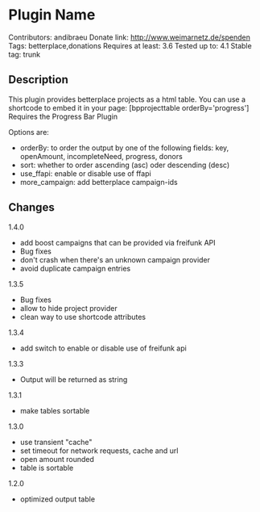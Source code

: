 Plugin Name
===========
Contributors: andibraeu
Donate link: http://www.weimarnetz.de/spenden
Tags: betterplace,donations 
Requires at least: 3.6
Tested up to: 4.1
Stable tag: trunk

Description
------------
This plugin provides betterplace projects as a html table. You can use a shortcode to embed it in your page: [bpprojecttable orderBy='progress']
Requires the Progress Bar Plugin

Options are:
* orderBy: to order the output by one of the following fields: key, openAmount, incompleteNeed, progress, donors
* sort: whether to order ascending (asc) oder descending (desc)
* use_ffapi: enable or disable use of ffapi
* more_campaign: add betterplace campaign-ids

Changes
-------
1.4.0
* add boost campaigns that can be provided via freifunk API
* Bug fixes
 * don't crash when there's an unknown campaign provider
 * avoid duplicate campaign entries

1.3.5
* Bug fixes
* allow to hide project provider
* clean way to use shortcode attributes

1.3.4
* add switch to enable or disable use of freifunk api

1.3.3
* Output will be returned as string

1.3.1
* make tables sortable

1.3.0
* use transient "cache"
* set timeout for network requests, cache and url
* open amount rounded
* table is sortable

1.2.0
* optimized output table
